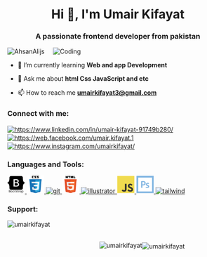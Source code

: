 <!DOCTYPE html>
<html lang="en">
<head>
    <meta charset="UTF-8">
    <meta name="viewport" content="width=device-width, initial-scale=1.0">
    
</head>
<body>
    
<h1 align="center">Hi 👋, I'm Umair Kifayat</h1>
<h3 align="center">A passionate frontend developer from pakistan</h3>
<img align="right" alt="Coding" width="400" src="https://camo.githubusercontent.com/cae12fddd9d6982901d82580bdf321d81fb299141098ca1c2d4891870827bf17/68747470733a2f2f6d69726f2e6d656469756d2e636f6d2f6d61782f313336302f302a37513379765349765f7430696f4a2d5a2e676966">

<p align="left"> <img src="https://komarev.com/ghpvc/?username=AhsanAlijs&label=Profile%20views&color=0e75b6&style=flat" alt="AhsanAlijs" /> </p>

- 🌱 I’m currently learning **Web and app Development**

- 💬 Ask me about **html Css JavaScript and etc**

- 📫 How to reach me **umairkifayat3@gmail.com**

<h3 align="left">Connect with me:</h3>
<p align="left">
<a href="https://www.linkedin.com/in/umair-kifayat-91749b280/" target="blank"><img align="center" src="https://raw.githubusercontent.com/rahuldkjain/github-profile-readme-generator/master/src/images/icons/Social/linked-in-alt.svg" alt="https://www.linkedin.com/in/umair-kifayat-91749b280/" height="30" width="40" /></a>
<a href="https://web.facebook.com/umair.kifayat.1" target="blank"><img align="center" src="https://raw.githubusercontent.com/rahuldkjain/github-profile-readme-generator/master/src/images/icons/Social/facebook.svg" alt="https://web.facebook.com/umair.kifayat.1" height="30" width="40" /></a>
<a href="https://www.instagram.com/umairkifayat/" target="blank"><img align="center" src="https://raw.githubusercontent.com/rahuldkjain/github-profile-readme-generator/master/src/images/icons/Social/instagram.svg" alt="https://www.instagram.com/umairkifayat/" height="30" width="40" /></a>
</p>

<h3 align="left">Languages and Tools:</h3>
<p align="left"> <a href="https://getbootstrap.com" target="_blank" rel="noreferrer"> <img src="https://raw.githubusercontent.com/devicons/devicon/master/icons/bootstrap/bootstrap-plain-wordmark.svg" alt="bootstrap" width="40" height="40"/> </a> <a href="https://www.w3schools.com/css/" target="_blank" rel="noreferrer"> <img src="https://raw.githubusercontent.com/devicons/devicon/master/icons/css3/css3-original-wordmark.svg" alt="css3" width="40" height="40"/> </a> <a href="https://git-scm.com/" target="_blank" rel="noreferrer"> <img src="https://www.vectorlogo.zone/logos/git-scm/git-scm-icon.svg" alt="git" width="40" height="40"/> </a> <a href="https://www.w3.org/html/" target="_blank" rel="noreferrer"> <img src="https://raw.githubusercontent.com/devicons/devicon/master/icons/html5/html5-original-wordmark.svg" alt="html5" width="40" height="40"/> </a> <a href="https://www.adobe.com/in/products/illustrator.html" target="_blank" rel="noreferrer"> <img src="https://www.vectorlogo.zone/logos/adobe_illustrator/adobe_illustrator-icon.svg" alt="illustrator" width="40" height="40"/> </a> <a href="https://developer.mozilla.org/en-US/docs/Web/JavaScript" target="_blank" rel="noreferrer"> <img src="https://raw.githubusercontent.com/devicons/devicon/master/icons/javascript/javascript-original.svg" alt="javascript" width="40" height="40"/> </a> <a href="https://www.photoshop.com/en" target="_blank" rel="noreferrer"> <img src="https://raw.githubusercontent.com/devicons/devicon/master/icons/photoshop/photoshop-line.svg" alt="photoshop" width="40" height="40"/> </a> <a href="https://tailwindcss.com/" target="_blank" rel="noreferrer"> <img src="https://www.vectorlogo.zone/logos/tailwindcss/tailwindcss-icon.svg" alt="tailwind" width="40" height="40"/> </a> </p>

<h3 align="left">Support:</h3>
<p><a href="https://www.buymeacoffee.com/Ahsan Ali"> <img align="left" src="https://cdn.buymeacoffee.com/buttons/v2/default-yellow.png" height="50" width="210" alt="umairkifayat" /></a></p><br><br>

<p><img align="left" src="https://github-readme-stats.vercel.app/api/top-langs?username=umairkifayat&show_icons=true&locale=en&layout=compact" alt="umairkifayat" /></p>

<p><img align="center" src="https://github-readme-st


<p><img align="center" src="https://github-readme-streak-stats.herokuapp.com/?user=umairkifayat&" alt="umairkifayat" /></p>
</body>
</html>
